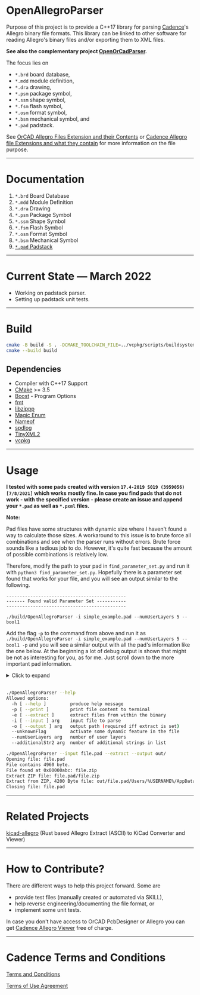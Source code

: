 
# OpenAllegroParser

Purpose of this project is to provide a C++17 library for parsing [Cadence](https://en.wikipedia.org/wiki/Cadence_Design_Systems)'s Allegro binary file formats. This library can be linked to other software for reading Allegro's binary files and/or exporting them to XML files.

**See also the complementary project [OpenOrCadParser](https://github.com/Werni2A/OpenOrCadParser).**

The focus lies on

- `*.brd` board database,
- `*.mdd` module definition,
- `*.dra` drawing,
- `*.psm` package symbol,
- `*.ssm` shape symbol,
- `*.fsm` flash symbol,
- `*.osm` format symbol,
- `*.bsm` mechanical symbol, and
- `*.pad` padstack.

See [OrCAD Allegro Files Extension and their Contents](https://vjguptapcb.blogspot.com/2020/08/orcad-allegro-files-extension-and-their.html) or [Cadence Allegro file Extensions and what they contain](https://kumargs-pcb-design.blogspot.com/2009/01/cadence-allegro-file-extensions-and.html) for more information on the file purpose.

---

# Documentation

1. `*.brd` Board Database
2. `*.mdd` Module Definition
3. `*.dra` Drawing
4. `*.psm` Package Symbol
5. `*.ssm` Shape Symbol
6. `*.fsm` Flash Symbol
7. `*.osm` Format Symbol
8. `*.bsm` Mechanical Symbol
9. [`*.pad` Padstack](doc/pad.md)

---

# Current State &mdash; March 2022

- Working on padstack parser.
- Setting up padstack unit tests.

---

# Build

```bash
cmake -B build -S . -DCMAKE_TOOLCHAIN_FILE=../vcpkg/scripts/buildsystems/vcpkg.cmake
cmake --build build
```

## Dependencies

- Compiler with C++17 Support
- [CMake](https://cmake.org/) >= 3.5
- [Boost](https://www.boost.org/) - Program Options
- [fmt](https://github.com/fmtlib/fmt)
- [libzippp](https://github.com/ctabin/libzippp)
- [Magic Enum](https://github.com/Neargye/magic_enum)
- [Nameof](https://github.com/Neargye/magic_enum)
- [spdlog](https://github.com/gabime/spdlog)
- [TinyXML2](https://github.com/leethomason/tinyxml2)
- [vcpkg](https://vcpkg.io/en/index.html)

---

# Usage

**I tested with some pads created with version `17.4-2019 S019 (3959056) [7/8/2021]` which works mostly fine. In case you find pads that do not work - with the specified version - please create an issue and append your `*.pad` as well as `*.pxml` files.**

**Note:**

Pad files have some structures with dynamic size where I haven't found a way to calculate those sizes. A workaround to this issue is to brute force all combinations and see when the parser runs without errors. Brute force sounds like a tedious job to do. However, it's quite fast because the amount of possible combinations is relatively low.

Therefore, modify the path to your pad in `find_parameter_set.py` and run it with `python3 find_parameter_set.py`. Hopefully there is a parameter set found that works for your file, and you will see an output similar to the following.

```text
---------------------------------------------
------- Found valid Parameter Set -----------
---------------------------------------------

./build/OpenAllegroParser -i simple_example.pad --numUserLayers 5 --bool1
```

Add the flag `-p` to the command from above and run it as `./build/OpenAllegroParser -i simple_example.pad --numUserLayers 5 --bool1 -p` and you will see a similar output with all the pad's information like the one below. At the beginning a lot of debug output is shown that might be not as interesting for you, as for me. Just scroll down to the more important pad information.

<details>
<summary>Click to expand</summary>

```text

./build/OpenAllegroParser -i simple_example.pad --numUserLayers 5 --bool1 -p

Opening file: "simple_example.pad"
File contains 5020 byte.
File found at 0x00000ed8: simple_example.zip

...

-----------------------------------------------
--------------- File Content ------------------
-----------------------------------------------
PadFile:
  swVersion = pad395907/8/2
  accuracy  = 1
  unit      = mils
  strIdxPadName       = 30 (SIMPLE_EXAMPLE)
  idxUnknown          = 31
  strIdxDrillToolSize = 32 (SIZE_XYZ)
  drillmethod     = ETCH
  holeType        = CIRCLE
  staggeredDrills = 0
  plated          = 1
  not_suppress_nc_internal_pads = 1
  isPolyVia       = 0
  padstackusage   = THRU_PIN
  drill_rows      = 1
  drill_columns   = 1
  lock_layer_span = 1
  offsetX         = 0
  offsetY         = 0
  clearance_columns = 1
  clearance_rows    = 2
  finished_size     = 4
  positivetolerance = 2
  negativetolerance = 1
  width             = 10
  height            = 20
  figure            = CROSS
  characters        = X
  back_drill_figure_width  = 0
  back_drill_figure_height = 0
  back_drill_figure        = NONE
  back_drill_characters    =
  counter_drill_diameter          = 0
  counter_drill_positivetolerance = 0
  counter_drill_negativetolerance = 0
  counterangle         = 0
  genericLayers:
    0: Pad:
      type   = 0
      layer  = 0
      figure = RECTANGLE
      offset = (0.020000;0.030000)
      width  = 0.100000
      height = 0.100000
    1: Pad:
      type   = 0
      layer  = 0
      figure = NONE
      offset = (0.000000;0.000000)
      width  = 0.000000
      height = 0.000000
    2: Pad:
      type   = 0
      layer  = 0
      figure = NONE
      offset = (0.000000;0.000000)
      width  = 0.000000
      height = 0.000000
    3: Pad:
      type   = 0
      layer  = 0
      figure = NONE
      offset = (0.000000;0.000000)
      width  = 0.000000
      height = 0.000000
    4: Pad:
      type   = 0
      layer  = 0
      figure = NONE
      offset = (0.000000;0.000000)
      width  = 0.000000
      height = 0.000000
    5: Pad:
      type   = 0
      layer  = 0
      figure = NONE
      offset = (0.000000;0.000000)
      width  = 0.000000
      height = 0.000000
    6: Pad:
      type   = 0
      layer  = 0
      figure = NONE
      offset = (0.000000;0.000000)
      width  = 0.000000
      height = 0.000000
    7: Pad:
      type   = 0
      layer  = 0
      figure = NONE
      offset = (0.000000;0.000000)
      width  = 0.000000
      height = 0.000000
    8: Pad:
      type   = 0
      layer  = 0
      figure = NONE
      offset = (0.000000;0.000000)
      width  = 0.000000
      height = 0.000000
    9: Pad:
      type   = 0
      layer  = 0
      figure = NONE
      offset = (0.000000;0.000000)
      width  = 0.000000
      height = 0.000000
    10: Pad:
      type   = 0
      layer  = 0
      figure = NONE
      offset = (0.000000;0.000000)
      width  = 0.000000
      height = 0.000000
    11: Pad:
      type   = 0
      layer  = 0
      figure = NONE
      offset = (0.000000;0.000000)
      width  = 0.000000
      height = 0.000000
    12: Pad:
      type   = 0
      layer  = 0
      figure = NONE
      offset = (0.000000;0.000000)
      width  = 0.000000
      height = 0.000000
    13: Pad:
      type   = 0
      layer  = 0
      figure = NONE
      offset = (0.000000;0.000000)
      width  = 0.000000
      height = 0.000000
    14: Pad:
      type   = 0
      layer  = 0
      figure = NONE
      offset = (0.000000;0.000000)
      width  = 0.000000
      height = 0.000000
    15: Pad:
      type   = 0
      layer  = 0
      figure = NONE
      offset = (0.000000;0.000000)
      width  = 0.000000
      height = 0.000000
    16: Pad:
      type   = 0
      layer  = 0
      figure = NONE
      offset = (0.000000;0.000000)
      width  = 0.000000
      height = 0.000000
    17: Pad:
      type   = 0
      layer  = 0
      figure = NONE
      offset = (0.000000;0.000000)
      width  = 0.000000
      height = 0.000000
    18: Pad:
      type   = 0
      layer  = 0
      figure = NONE
      offset = (0.000000;0.000000)
      width  = 0.000000
      height = 0.000000
    19: Pad:
      type   = 0
      layer  = 0
      figure = NONE
      offset = (0.000000;0.000000)
      width  = 0.000000
      height = 0.000000
    20: Pad:
      type   = 0
      layer  = 0
      figure = NONE
      offset = (0.000000;0.000000)
      width  = 0.000000
      height = 0.000000
    21: Pad:
      type   = 0
      layer  = 0
      figure = NONE
      offset = (0.000000;0.000000)
      width  = 0.000000
      height = 0.000000
    22: Pad:
      type   = 0
      layer  = 0
      figure = NONE
      offset = (0.000000;0.000000)
      width  = 0.000000
      height = 0.000000
    23: Pad:
      type   = 0
      layer  = 0
      figure = CIRCLE
      offset = (0.020000;0.030000)
      width  = 0.100000
      height = 0.100000
    24: Pad:
      type   = 0
      layer  = 0
      figure = NONE
      offset = (0.000000;0.000000)
      width  = 0.000000
      height = 0.000000
  dateTime1         = Thu Dec 30 20:57:49 2021

  username          = domin
  dateTime2         = Thu Dec 30 20:57:49 2021

  dateTime3         = Thu Dec 30 20:57:49 2021

  dateTime4         = Thu Dec 30 20:57:49 2021

  dateTime5         = Thu Dec 30 20:57:49 2021

  dateTime6         = Thu Dec 30 20:57:49 2021


Closing file: "simple_example.pad"
```
</details>

</br>

```bash
./OpenAllegroParser --help
Allowed options:
  -h [ --help ]         produce help message
  -p [ --print ]        print file content to terminal
  -e [ --extract ]      extract files from within the binary
  -i [ --input ] arg    input file to parse
  -o [ --output ] arg   output path (required iff extract is set)
  --unknownFlag         activate some dynamic feature in the file
  --numUserLayers arg   number of user layers
  --additionalStr2 arg  number of additional strings in list

./OpenAllegroParser --input file.pad --extract --output out/
Opening file: file.pad
File contains 4960 byte.
File found at 0x00000abc: file.zip
Extract ZIP file: file.pad/file.zip
Extract from ZIP, 4200 Byte file: out/file.pad/Users/%USERNAME%/AppData/Local/Temp/#Taaaaaa00765.tmp
Closing file: file.pad
```

---

# Related Projects

[kicad-allegro](https://github.com/system76/kicad-allegro) (Rust based Allegro Extract (ASCII) to KiCad Converter and Viewer)

---

# How to Contribute?

There are different ways to help this project forward. Some are

- provide test files (manually created or automated via SKILL),
- help reverse engineering/documenting the file format, or
- implement some unit tests.

In case you don't have access to OrCAD PcbDesigner or Allegro you can get [Cadence Allegro Viewer](https://www.cadence.com/en_US/home/tools/pcb-design-and-analysis/allegro-downloads-start.html) free of charge.

---

# Cadence Terms and Conditions

[Terms and Conditions](https://www.cadence.com/content/dam/cadence-www/global/en_US/documents/terms-and-conditions/cadence-orcad.pdf)

[Terms of Use Agreement](https://www.cadence.com/en_US/home/terms-of-use-agreement.html)
